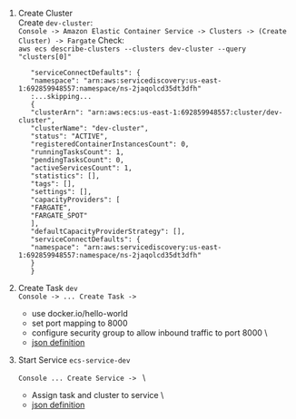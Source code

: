 1. Create Cluster \
   Create `dev-cluster`: \
    `Console -> Amazon Elastic Container Service -> Clusters -> (Create Cluster) -> Fargate`
   Check: \
   `aws ecs describe-clusters --clusters dev-cluster --query "clusters[0]"`
   ```
      "serviceConnectDefaults": {
      "namespace": "arn:aws:servicediscovery:us-east-1:692859948557:namespace/ns-2jaqolcd35dt3dfh"
      :...skipping...
      {
      "clusterArn": "arn:aws:ecs:us-east-1:692859948557:cluster/dev-cluster",
      "clusterName": "dev-cluster",
      "status": "ACTIVE",
      "registeredContainerInstancesCount": 0,
      "runningTasksCount": 1,
      "pendingTasksCount": 0,
      "activeServicesCount": 1,
      "statistics": [],
      "tags": [],
      "settings": [],
      "capacityProviders": [
      "FARGATE",
      "FARGATE_SPOT"
      ],
      "defaultCapacityProviderStrategy": [],
      "serviceConnectDefaults": {
      "namespace": "arn:aws:servicediscovery:us-east-1:692859948557:namespace/ns-2jaqolcd35dt3dfh"
      }
      }
   ```
2. Create Task `dev` \
    `Console -> ... Create Task -> `
    - use docker.io/hello-world
    - set port mapping to 8000
    - configure security group to allow inbound traffic to port 8000 \
    - [json definition](taskDefinition.json)
3. Start Service `ecs-service-dev`
    
   `Console ... Create Service -> ` \
   - Assign task and cluster to service \
   - [json definition](serviceDefinition.json)
